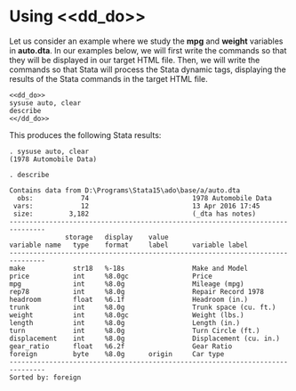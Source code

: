 Using <<dd_do>>
===============

Let us consider an example where we study the **mpg** and **weight** variables
in **auto.dta**.  In our examples below, we will first write the commands so
that they will be displayed in our target HTML file.  Then, we will write the
commands so that Stata will process the Stata dynamic tags, displaying the
results of the Stata commands in the target HTML file.

~~~~
<<dd_do>>
sysuse auto, clear
describe
<</dd_do>>
~~~~

This produces the following Stata results:

~~~~
. sysuse auto, clear
(1978 Automobile Data)

. describe

Contains data from D:\Programs\Stata15\ado\base/a/auto.dta
  obs:            74                          1978 Automobile Data
 vars:            12                          13 Apr 2016 17:45
 size:         3,182                          (_dta has notes)
-------------------------------------------------------------------------------
              storage   display    value
variable name   type    format     label      variable label
-------------------------------------------------------------------------------
make            str18   %-18s                 Make and Model
price           int     %8.0gc                Price
mpg             int     %8.0g                 Mileage (mpg)
rep78           int     %8.0g                 Repair Record 1978
headroom        float   %6.1f                 Headroom (in.)
trunk           int     %8.0g                 Trunk space (cu. ft.)
weight          int     %8.0gc                Weight (lbs.)
length          int     %8.0g                 Length (in.)
turn            int     %8.0g                 Turn Circle (ft.)
displacement    int     %8.0g                 Displacement (cu. in.)
gear_ratio      float   %6.2f                 Gear Ratio
foreign         byte    %8.0g      origin     Car type
-------------------------------------------------------------------------------
Sorted by: foreign

~~~~


